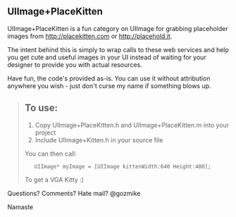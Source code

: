 UIImage+PlaceKitten
--------------

UIImage+PlaceKitten is a fun category on UIImage for grabbing placeholder images from http://placekitten.com or http://placehold.it.

The intent behind this is simply to wrap calls to these web services and help you get cute and useful images in your UI instead of waiting for your designer to provide you with actual resources.

Have fun, the code's provided as-is. You can use it without attribution anywhere you wish - just don't curse my name if something blows up.

>## To use:
> 1. Copy UIImage+PlaceKitten.h and UIImage+PlaceKitten.m into your project
> 2. Include UIImage+Kitten.h in your source file
>
> You can then call:
>
>        UIImage* myImage = [UIImage kittenWidth:640 Height:480];
>
> To get a VGA Kitty :)
>

Questions? Comments? Hate mail? @gozmike

Namaste
 